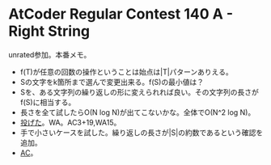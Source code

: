 # AtCoder Regular Contest 140 A - Right String
unrated参加。本番メモ。

+ f(T)が任意の回数の操作ということは始点は|T|パターンありえる。
+ Sの文字をk箇所まで選んで変更出来る。f(S)の最小値は？
+ Sを、ある文字列の繰り返しの形に変えられれば良い。その文字列の長さがf(S)に相当する。
+ 長さを全て試したらO(N log N)が出てこないかな。全体でO(N^2 log N)。
+ [投げた](https://atcoder.jp/contests/arc140/submissions/31716534)。WA。AC3+19,WA15。
+ 手で小さいケースを試した。繰り返しの長さが|S|の約数であるという確認を追加。
+ [AC](https://atcoder.jp/contests/arc140/submissions/31716949)。
